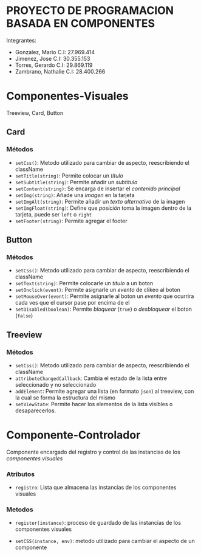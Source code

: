 # PROYECTO DE PROGRAMACION BASADA EN COMPONENTES

Integrantes:

- Gonzalez, Mario C.I: 27.969.414 
- Jimenez, Jose C.I: 30.355.153
- Torres, Gerardo C.I: 29.869.119
- Zambrano, Nathalie C.I: 28.400.266


# Componentes-Visuales
Treeview, Card, Button


## Card

### Métodos

- `setCss()`: Metodo utilizado para cambiar de aspecto, reescribiendo el className
- `setTitle(string)`: Permite colocar un *título*
- `setSubtitle(string)`: Permite añadir un *subtítulo*
- `setContent(string)`: Se encarga de insertar el *contenido principal*
- `setImg(string)`: Añade una *imagen* en la tarjeta
- `setImgAlt(string)`: Permite añadir un *texto alternativo* de la imagen
- `setImgFloat(string)`: Define que *posición* toma la imagen dentro de la tarjeta, puede ser `left` o `right`
- `setFooter(string)`: Permite agregar el footer




## Button

### Métodos

- `setCss()`: Metodo utilizado para cambiar de aspecto, reescribiendo el className
- `setText(string)`: Permite colocarle un *titulo* a un boton
- `setOnclick(event)`: Permite asignarle un *evento* de clikeo al boton
- `setMouseOver(event)`: Permite asignarle al boton un *evento* que ocurrira cada ves que el cursor pase por encima de el
- `setDisabled(boolean)`: Permite *bloquear* (`true`) o *desbloquear* el boton (`false`)




## Treeview

### Métodos

- `setCss()`: Metodo utilizado para cambiar de aspecto, reescribiendo el className
- `attributeChangedCallback`: Cambia el estado de la lista entre seleccionado y no seleccionado
- `addElement`: Permite agregar una lista (en formato `json`) al treeview, con la cual se forma la estructura del mismo
- `setViewState`: Permite hacer los elementos de la lista visibles o desaparecerlos.

# Componente-Controlador

Componente encargado del registro y control de las instancias de los *componentes visuales*

### Atributos

- `registro`: Lista que almacena las instancias de los componentes visuales

### Metodos

- `register(instance)`: proceso de guardado de las instancias de los componentes visuales

- `setCSS(instance, env)`: metodo utilizado para cambiar el aspecto de un componente